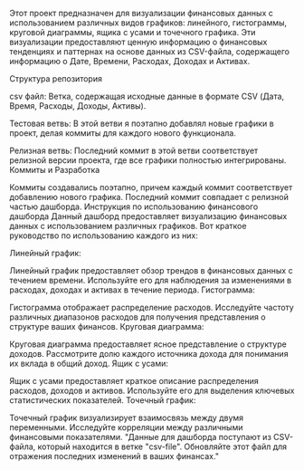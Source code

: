 Этот проект предназначен для визуализации финансовых данных с использованием различных видов графиков: линейного, гистограммы, круговой диаграммы, ящика с усами и точечного графика. Эти визуализации предоставляют ценную информацию о финансовых тенденциях и паттернах на основе данных из CSV-файла, содержащего информацию о Дате, Времени, Расходах, Доходах и Активах.

Структура репозитория

csv файл: Ветка, содержащая исходные данные в формате CSV (Дата, Время, Расходы, Доходы, Активы).

Тестовая ветвь: В этой ветви я поэтапно добавлял новые графики в проект, делая коммиты для каждого нового функционала.

Релизная ветвь: Последний коммит в этой ветви соответствует релизной версии проекта, где все графики полностью интегрированы.
Коммиты и Разработка

Коммиты создавались поэтапно, причем каждый коммит соответствует добавлению нового графика. Последний коммит совпадает с релизной частью дашборда.
Инструкция по использованию финансового дашборда Данный дашборд предоставляет визуализацию финансовых данных с использованием различных графиков. Вот краткое руководство по использованию каждого из них:

Линейный график:

Линейный график предоставляет обзор трендов в финансовых данных с течением времени. Используйте его для наблюдения за изменениями в расходах, 
доходах и активах в течение периода.
Гистограмма:

Гистограмма отображает распределение расходов. Исследуйте частоту различных диапазонов расходов для получения представления о структуре ваших финансов.
Круговая диаграмма:

Круговая диаграмма предоставляет ясное представление о структуре доходов. Рассмотрите долю каждого источника дохода для понимания их вклада в общий доход.
Ящик с усами:

Ящик с усами предоставляет краткое описание распределения расходов, доходов и активов. Используйте его для выделения ключевых статистических показателей.
Точечный график:

Точечный график визуализирует взаимосвязь между двумя переменными. Исследуйте корреляции между различными финансовыми показателями.
"Данные для дашборда поступают из CSV-файла, который находится в ветке "csv-file". Обновляйте этот файл для отражения последних изменений в ваших финансах."
